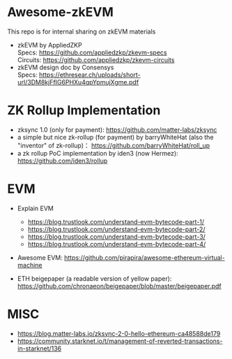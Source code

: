 # Awesome-zkEVM
This repo is for internal sharing on zkEVM materials
* zkEVM by AppliedZKP  
Specs:  https://github.com/appliedzkp/zkevm-specs  
Circuits: https://github.com/appliedzkp/zkevm-circuits  
* zkEVM design doc by Consensys  
Specs: https://ethresear.ch/uploads/short-url/3DM8kjFfIG6PHXu4qpYpmujXgme.pdf  



# ZK Rollup Implementation
* zksync 1.0 (only for payment): https://github.com/matter-labs/zksync  
* a simple but nice zk-rollup (for payment) by barryWhiteHat (also the "inventor" of zk-rollup)： https://github.com/barryWhiteHat/roll_up   
* a zk rollup PoC implementation by iden3 (now Hermez): https://github.com/iden3/rollup

# EVM
* Explain EVM
    * https://blog.trustlook.com/understand-evm-bytecode-part-1/
    * https://blog.trustlook.com/understand-evm-bytecode-part-2/
    * https://blog.trustlook.com/understand-evm-bytecode-part-3/
    * https://blog.trustlook.com/understand-evm-bytecode-part-4/

* Awesome EVM: https://github.com/pirapira/awesome-ethereum-virtual-machine  
* ETH beigepaper (a readable version of yellow paper): https://github.com/chronaeon/beigepaper/blob/master/beigepaper.pdf  

# MISC
* https://blog.matter-labs.io/zksync-2-0-hello-ethereum-ca48588de179
* https://community.starknet.io/t/management-of-reverted-transactions-in-starknet/136